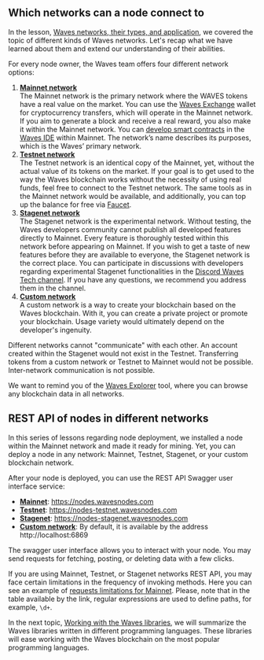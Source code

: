 ## Which networks can a node connect to ##

In the lesson, [Waves networks, their types, and application](), we covered the topic of different kinds of Waves networks.
Let's recap what we have learned about them and extend our understanding of their abilities.

For every node owner, the Waves team offers four different network options:
1. **<u>Mainnet network</u>**  
    The Mainnet network is the primary network where the WAVES tokens have a real value on the market.
    You can use the [Waves Exchange](https://waves.exchange/) wallet for cryptocurrency transfers, which will operate in the Mainnet network.
    If you aim to generate a block and receive a real reward, you also make it within the Mainnet network.
    You can [develop smart contracts]() in the [Waves IDE](https://waves-ide.com/) within Mainnet.
    The network’s name describes its purposes, which is the Waves’ primary network.
2. **<u>Testnet network</u>**  
    The Testnet network is an identical copy of the Mainnet, yet, without the actual value of its tokens on the market.
    If your goal is to get used to the way the Waves blockchain works without the necessity of using real funds, feel free to connect to the Testnet network.
    The same tools as in the Mainnet network would be available, and additionally, you can top up the balance for free via [Faucet](https://testnet.wavesexplorer.com/faucet).
3. **<u>Stagenet network</u>**  
    The Stagenet network is the experimental network.
    Without testing, the Waves developers community cannot publish all developed features directly to Mainnet.
    Every feature is thoroughly tested within this network before appearing on Mainnet.
    If you wish to get a taste of new features before they are available to everyone, the Stagenet network is the correct place.
    You can participate in discussions with developers regarding experimental Stagenet functionalities in the [Discord Waves Tech channel](https://discord.com/invite/3g8XR6B).
    If you have any questions, we recommend you address them in the channel.
4. **<u>Custom network</u>**  
    A custom network is a way to create your blockchain based on the Waves blockchain.
    With it, you can create a private project or promote your blockchain.
    Usage variety would ultimately depend on the developer's ingenuity.

Different networks cannot "communicate" with each other.
An account created within the Stagenet would not exist in the Testnet.
Transferring tokens from a custom network or Testnet to Mainnet would not be possible.
Inter-network communication is not possible.

We want to remind you of the [Waves Explorer](https://new.wavesexplorer.com/) tool, where you can browse any blockchain data in all networks.

## REST API of nodes in different networks ##

In this series of lessons regarding node deployment, we installed a node within the Mainnet network and made it ready for mining.
Yet, you can deploy a node in any network: Mainnet, Testnet, Stagenet, or your custom blockchain network.

After your node is deployed, you can use the REST API Swagger user interface service:
- **<u>Mainnet</u>**: https://nodes.wavesnodes.com
- **<u>Testnet</u>**: https://nodes-testnet.wavesnodes.com
- **<u>Stagenet</u>**: https://nodes-stagenet.wavesnodes.com
- **<u>Custom network</u>**: By default, it is available by the address http://localhost:6869

The swagger user interface allows you to interact with your node.
You may send requests for fetching, posting, or deleting data with a few clicks.

If you are using Mainnet, Testnet, or Stagenet networks REST API, you may face certain limitations in the frequency of invoking methods.
Here you can see an example of [requests limitations for Mainnet](https://docs.waves.tech/en/waves-node/api-limitations-of-the-pool-of-public-nodes#limitations-on-mainnet-pool). 
Please, note that in the table available by the link, regular expressions are used to define paths, for example, `\d+`.

In the next topic, [Working with the Waves libraries](), we will summarize the Waves libraries written in different programming languages.
These libraries will ease working with the Waves blockchain on the most popular programming languages.